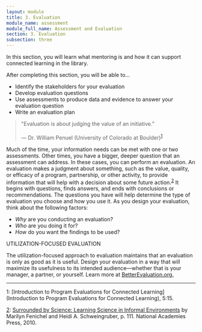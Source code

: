 ```yaml
---
layout: module
title: 3. Evaluation
module_name: assessment
module_full_name: Assessment and Evaluation
section: 3. Evaluation
subsection: three
---
```


In this section, you will learn what mentoring is and how it can support connected learning in the library.

<div class="objectives">
<p>After completing this section, you will be able to...</p>
<ul>
  <li>Identify the stakeholders for your evaluation</li>
  <li>Develop evaluation questions</li>
  <li>Use assessments to produce data and evidence to answer your evaluation question </li>
  <li>Write an evaluation plan</li>
</ul>
</div>

>"Evaluation is about judging the value of an initiative.”<br/><br/>— Dr. William Penuel (University of Colorado at Boulder)<sup><a href="#fn1" name="1">1</a></sup> 

Much of the time, your information needs can be met with one or two assessments. Other times, you have a bigger, deeper question that an assessment can address. In these cases, you can perform an evaluation. An evaluation makes a judgment about something, such as the value, quality, or efficacy of a program, partnership, or other activity, to provide information that will help with a decision about some future action.<sup><a href="#fn2" name="2">2</a></sup> It begins with questions, finds answers, and ends with conclusions or recommendations. The questions you have will help determine the type of evaluation you choose and how you use it. As you design your evaluation, think about the following factors: 

- *Why* are you conducting an evaluation?  
- *Who* are you doing it for?  
- *How* do you want the findings to be used? 

<div class="tips">  

<p>UTILIZATION-FOCUSED EVALUATION</p> 

<p>
  The utilization-focused approach to evaluation maintains that an evaluation is only as good as it is useful. Design your evaluation in a way that will maximize its usefulness to its intended audience—whether that is your manager, a partner, or yourself. Learn more at <a href="http://www.betterevaluation.org/en/plan/approach/utilization_focused_evaluation" target="_blank">BetterEvaluation.org.</a></p>  

</div> 

<hr/>

<a name="fn1">1</a>: [Introduction to Program Evaluations for Connected Learning](Introduction to Program Evaluations for Connected Learning), 5:15. 

<a name="fn2" href="2">2</a>: [Surrounded by Science: Learning Science in Informal Environments](https://doi.org/10.17226/12614) by Marilyn Fenichel and Heidi A. Schweingruber, p. 111. National Academies Press, 2010. 

